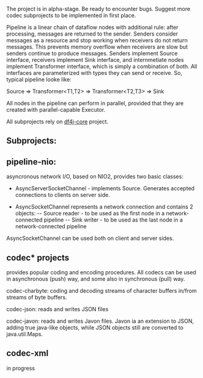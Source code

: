 The project is in alpha-stage. Be ready to encounter bugs. Suggest more codec subprojects
to be implemented in first place.

Pipeline is a linear chain of dataflow nodes with additional rule: after processing,
messages are returned to the sender.
Senders consider messages as a resource and stop working when receivers do not return messages.
This prevents memory overflow when receivers are slow but senders continue to produce messages.
Senders implement Source interface, receivers implement Sink interface, and internmetiate nodes
implement Transformer interface, which is simply a combination of both. All interfaces are parameterized with types
they can send or receive.  So, typical pipeline looke like:

Source<T1> => Transformer<T1,T2> => Transformer<T2,T3> => Sink<T3>

All nodes in the pipeline can perform in parallel,
provided that they are created with parallel-capable Executor.
 
All subprojects rely on [df4j-core](https://github.com/akaigoro/df4j/tree/API-4/df4j-core) project.

Subprojects:
------------

pipeline-nio: 
--------------
asyncronous network I/O, based on NIO2, provides two basic classes:

 - AsyncServerSocketChannel - implements Source<AsyncSocketChannel>. 
Generates accepted connections to clients on server side.

 - AsyncSocketChannel represents a network connection and contains 2 objects:
 -- Source<ByteBuffer> reader - to be used as the first node in a network-connected pipeline 
 -- Sink<ByteBuffer> writer - to be used as the last node in a network-connected pipeline 

AsyncSocketChannel can be used both on client and server sides.

codec* projects
---------------
provides popular coding and encoding procedures.
All codecs can be used in asynchronous (push) way, and some also in synchronous (pull) way.

codec-charbyte: coding and decoding streams of character buffers in/from streams of byte buffers.

codec-json: reads and writes JSON files

codec-javon: reads and writes Javon files. Javon ia an extension to JSON,
adding true java-like objects, while JSON objects still are converted to java.util.Maps.

codec-xml
---------
in progress
